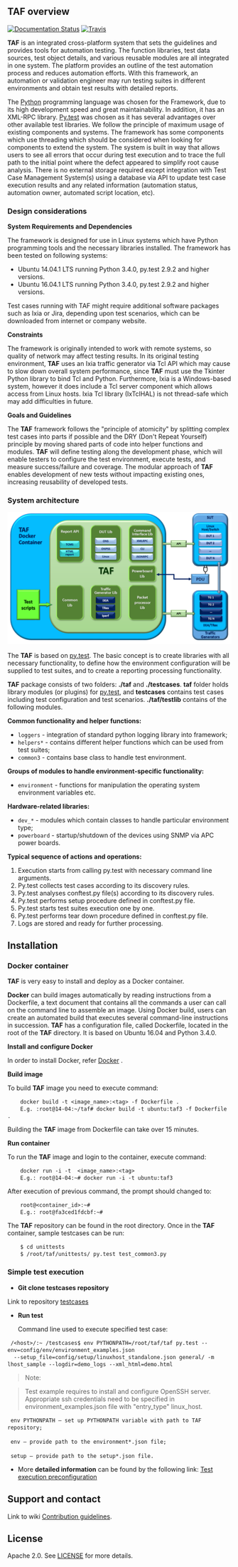 ## TAF overview
[![Documentation Status](https://readthedocs.org/projects/taf-docs/badge/?version=latest)](http://taf-docs.readthedocs.io/en/latest/?badge=latest)
[![Travis](https://img.shields.io/travis/rust-lang/rust.svg)](https://travis-ci.org/taf3/taf)

**TAF** is an integrated cross-platform system that sets the guidelines and provides tools for automation testing. The function libraries, test data sources, test object details, and various reusable modules are all integrated in one system. The platform provides an outline of the test automation process and reduces automation efforts. With this framework, an automation or validation engineer may run testing suites in different environments and obtain test results with detailed reports.

The [Python](https://www.python.org/) programming language was chosen for the Framework, due to its high development speed and great maintainability. In addition, it has an XML-RPC library. [Py.test](http://pytest.org/latest/) was chosen as it has several advantages over other available test libraries. We follow the principle of maximum usage of existing components and systems. The framework has some components which use threading which should be considered when looking for components to extend the system. The system is built in way that allows users to see all errors that occur during test execution and to trace the full path to the initial point where the defect appeared to simplify root cause analysis. There is no external storage required except integration with Test Case Management System(s) using a database via API to update test case execution results and any related information (automation status, automation owner, automated script location, etc).

### Design considerations

**System Requirements and Dependencies**

The framework is designed for use in Linux systems which have Python programming tools and the necessary libraries installed. The framework has been tested on following systems:

* Ubuntu 14.04.1 LTS running Python 3.4.0, py.test 2.9.2 and higher versions.
* Ubuntu 16.04.1 LTS running Python 3.4.0, py.test 2.9.2 and higher versions.

Test cases running with TAF might require additional software packages such as Ixia or Jira, depending upon test scenarios, which can be downloaded from internet or company website.

**Constraints**

The framework is originally intended to work with remote systems, so quality of network may affect testing results. In its original testing environment, **TAF** uses an Ixia traffic generator via Tcl API which may cause to slow down overall system performance, since **TAF** must use the Tkinter Python library to bind Tcl and Python. Furthermore, Ixia is a Windows-based system, however it does include a Tcl server component which allows access from Linux hosts. Ixia Tcl library (IxTclHAL) is not thread-safe which may add difficulties in future.

**Goals and Guidelines**

The **TAF** framework follows the "principle of atomicity" by splitting complex test cases into parts if possible and the DRY (Don't Repeat Yourself) principle by moving shared parts of code into helper functions and modules. **TAF** will define testing along the development phase, which will enable testers to configure the test environment, execute tests, and measure success/failure and coverage. The modular approach of **TAF** enables development of new tests without impacting existing ones, increasing reusability of developed tests.

### System architecture

![TAF architecture](https://github.com/IrynaBarna/taf/blob/master/docs/images/taf_architecture.png "Test Automation Framework Architecture")

The **TAF** is based on [py.test](http://pytest.org/latest/). The basic concept is to create libraries with all necessary functionality, to define how the environment configuration will be supplied to test suites, and to create a reporting processing functionality.

**TAF** package consists of two folders: **./taf** and **./testcases**. **taf** folder holds library modules (or plugins) for [py.test](http://pytest.org/latest/), and **testcases** contains test cases including test configuration and test scenarios. **./taf/testlib** contains of the following modules.

**Common functionality and helper functions:**

* `loggers` - integration of standard python logging library into framework;
* `helpers*` - contains different helper functions which can be used from test suites;
* `common3` - contains base class to handle test environment.

**Groups of modules to handle environment-specific functionality:**

* `environment` - functions for manipulation the operating system environment variables etc.

**Hardware-related libraries:**

* `dev_*` - modules which contain classes to handle particular environment type;
* `powerboard`  - startup/shutdown of the devices using SNMP via APC power boards.

**Typical sequence of actions and operations:**

1. Execution starts from calling py.test with necessary command line arguments.
2. Py.test collects test cases according to its discovery rules.
3. Py.test analyses conftest.py file(s) according to its discovery rules.
4. Py.test performs setup procedure defined in conftest.py file.
5. Py.test starts test suites execution one by one.
6. Py.test performs tear down procedure defined in conftest.py file.
7. Logs are stored and ready for further processing.


## Installation

### Docker container

**TAF** is very easy to install and deploy as a Docker container.

**Docker** can build images automatically by reading instructions from a Dockerfile, a text document that contains all the commands a user can call on the command line to assemble an image. Using Docker build, users can create an automated build that executes several command-line instructions in succession. **TAF** has a configuration file, called Dockerfile, located in the root of the **TAF**  directory. It is based on Ubuntu 16.04 and Python 3.4.0.

**Install and configure Docker**

In order to install Docker, refer [Docker](https://docs.docker.com/engine/installation/linux/ubuntulinux/) .

**Build image**

To build **TAF** image you need to execute command:
```
    docker build -t <image_name>:<tag> -f Dockerfile .
    E.g. :root@14-04:~/taf# docker build -t ubuntu:taf3 -f Dockerfile .
```

Building the **TAF** image from Dockerfile can take over 15 minutes.

**Run container**

To run the **TAF** image and login to the container, execute command:
```
    docker run -i -t  <image_name>:<tag>
    E.g.: root@14-04:~# docker run -i -t ubuntu:taf3
```

After execution of previous command, the prompt should changed to:
```
    root@<container_id>:~#
    E.g.: root@fa3ced1fdcbf:~#
```

The **TAF** repository can be found in the root directory. Once in the **TAF** container, sample testcases can be run:
```
    $ cd unittests
    $ /root/taf/unittests/ py.test test_common3.py
```

### Simple test execution

* **Git clone testcases repository**

Link to repository [testcases](https://github.com/taf3/testcases)

* **Run test**

    Command line used to execute specified test case:
```
 /<host>/:~ /testcases$ env PYTHONPATH=/root/taf/taf py.test --env=config/env/environment_examples.json
  --setup_file=config/setup/linuxhost_standalone.json general/ -m lhost_sample --logdir=demo_logs --xml_html=demo.html
```
> Note:

> Test example requires to install and configure OpenSSH server. Appropriate ssh credentials need to be specified in environment_examples.json file with "entry_type" linux_host.

     env PYTHONPATH – set up PYTHONPATH variable with path to TAF repository;

     env – provide path to the environment*.json file;

     setup – provide path to the setup*.json file.

 * More **detailed information** can be found by the following link: [Test execution preconfiguration](http://taf.readthedocs.io/en/sphinx_docs/test_execution_preconfiguration.html)


## Support and contact

Link to wiki [Сontribution guidelines](http://taf.readthedocs.io/en/sphinx_docs/contribution_guidelines.html).

## License

Apache 2.0. See [LICENSE](https://github.com/taf3/taf/blob/master/LICENSE) for more details.


